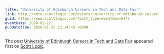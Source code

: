```yaml
---
title: "University of Edinburgh Careers in Tech and Data Fair"
link: http://ante.scottlogic.com/events/university-of-edinburgh-careers-in-tech-and-data-fair/
guid: https://www.scottlogic.com/?post_type=events&p=6477
eventDate: 2020-02-12
pubDateTime: 2020-01-22 12:14:43 +0000
---
```


<p>The post <a rel="nofollow" href="http://ante.scottlogic.com/events/university-of-edinburgh-careers-in-tech-and-data-fair/">University of Edinburgh Careers in Tech and Data Fair</a> appeared first on <a rel="nofollow" href="http://ante.scottlogic.com">Scott Logic</a>.</p>